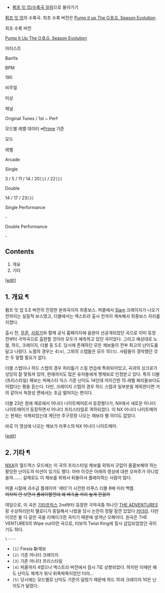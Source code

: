   * [펌프 잇 업/수록곡 일람](%ED%8E%8C%ED%94%84%20%EC%9E%87%20%EC%97%85/%EC%88%98%EB%A1%9D%EA%B3%A1%20%EC%9D%BC%EB%9E%8C.md)으로 돌아가기  

[펌프 잇 업](%ED%8E%8C%ED%94%84%20%EC%9E%87%20%EC%97%85.md)의 수록곡. 최초 수록 버전은
[Pump it up The O.B.G. Season Evolution](%ED%8E%8C%ED%94%84%20%EC%9E%87%20%EC%97%85/O.B.G.%20Season%20Evolution.md).

  

최초 수록 버전

[Pump It Up The O.B.G. Season Evolution](%ED%8E%8C%ED%94%84%20%EC%9E%87%20%EC%97%85/O.B.G.%20Season%20Evolution.md)

아티스트

BanYa

BPM

190

비주얼

미상

채널

Original Tunes / 1st ~ Perf

모드별 레벨 데이터 ※[Prime](%ED%8E%8C%ED%94%84%20%EC%9E%87%20%EC%97%85/PRIME.md) 기준

모드

레벨

Arcade

Single

3 / 5 / 11 / 14 / 20`[1]` / 22`[2]`

Double

14 / 17 / 23`[3]`

Single Performance

\-

Double Performance

\-

  

## Contents

    

1. 개요 
2. 기타 

[[edit](http://rigvedawiki.net/r1/wiki.php/Mr.Larpus?action=edit&section=1)]

## 1. 개요 ¶

펌프 잇 업 S.E 버전의 진정한 본좌곡이자 최종보스. 퍼콜에서 [Slam](Slam.md) 크레이지가 나오기 전까지는 실질적
보스였고, 더블에서는 엑스트라 출시 전까지 계속해서 최종보스 자리를 지켰다.

  

출시 전, [무혼](%EB%AC%B4%ED%98%BC.md),
[사랑가](%EC%82%AC%EB%9E%91%EA%B0%80.md)와 함께 공식 홈페이지에 음원이 선공개되었던 곡으로 이미 등장 전부터
극악곡으로 출현할 것이라 모두가 예측하고 있던 곡이었다. 그리고 예상대로 노멀, 하드, 크레이지, 더블 등 S.E. 당시에 존재하던 모든
채보들이 전부 최고의 난이도를 달고 나왔다. 노멀의 경우는 4`[4]`, 그외의 스텝들은 모두 10`[5]`. 사람들이 경악했던 것은 두
말할 필요가 없다.

  

더블 스텝이나 하드 스텝의 경우 허리틀기 스킬 연습에 특화되어있고, 곡과의 싱크로가 상당히 잘 맞춰져 있어, 현재까지도 많은 유저들에게
명채보로 인정받고 있다. 특히 더블(프리스타일) 채보는 피에스타 익스 기준 난이도 14인데 어지간한 15 레벨 짜리들보다도 어렵다는 평을
듣는다. 다만, 크레이지 스텝의 경우 하드 스텝과 일부분을 제외한다면 거의 같아서 독창성 면에서는 조금 떨어지는 편이다.

  

더블 23은 원래 제로에서 어나더 나이트메어로서 등장했다가, NX에서 새로운 어나더 나이트메어가 등장하면서 어나더 프리스타일로 격하되었다.
이 NX 어나더 나이트메어는 현재는 삭제되었는데 계단만 주구장창 나오는 채보라 별 의미도 없었다.

  
  

바로 이 영상에 나오는 채보가 라푸스의 NX 어나더 나이트메어.

  

[[edit](http://rigvedawiki.net/r1/wiki.php/Mr.Larpus?action=edit&section=2)]

## 2. 기타 ¶

[NXA](%ED%8E%8C%ED%94%84%20%EC%9E%87%20%EC%97%85/NX%20Absolute.md)의 월드맥스
모드에는 이 곡의 프리스타일 채보를 외워서 굿없이 올콤보해야 하는 황당한 난이도의 미션이 있기도 했다. 아마 이것은 아래의 영상에 대한
오마주가 아니었을까……. 실제로도 이 채보를 외워서 뒤돌아서 플레이하는 사람이 많다.

  
  

퍼콜 시절에 괴수급 플레이어 '세타'가 시전한 라푸스 더블 8배 미러 백플.  
<del>어차피 안 보면서 플레이할텐데 왜 배속을 저리 높게 한걸까</del>

  

여담으로, 이 곡은 [기타프릭스](%EA%B8%B0%ED%83%80%ED%94%84%EB%A6%AD%EC%8A%A4.md) 2nd부터
등장한 극악곡중 하나인 [THE ADVENTURES](THE%20ADVENTURES.md) 랑 수상하리만치 멜로디가 동일해서 나왔을
당시 논란이 정말 잠깐 있었다 [카더라](%EC%B9%B4%EB%8D%94%EB%9D%BC.md). 다만 이것은 둘 다 같은 곡을
리메이크한 곡이기 때문에 생겨난 오해이다. 원곡은 THE VENTURES의 Wipe out이란 곡으로, 터보의 Twist King에 잠시
삽입되었었던 곡이기도 하다.

  

`\----`

  * `[1]` Fiesta 新채보
  * `[2]` 기존 어나더 크레이지
  * `[3]` 기존 어나더 프리스타일
  * `[4]` 퍼콜까지 4였으나 엑스트라 버전에서 잠시 7로 상향되었다. 하지만 이때만 해도 난이도 체계가 워낙 뒤죽박죽이었던 터라...
  * `[5]` 당시에는 모드별로 난이도 기준이 달랐기 때문에 하드 10과 크레이지 10은 난이도가 달랐다.

